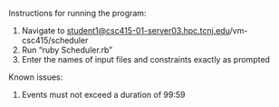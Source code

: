 Instructions for running the program:
1) Navigate to student1@csc415-01-server03.hpc.tcnj.edu/vm-csc415/scheduler
2) Run “ruby Scheduler.rb”
3) Enter the names of input files and constraints exactly as prompted


Known issues:
1) Events must not exceed a duration of 99:59
